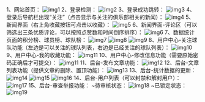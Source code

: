 1、网站首页：
![img1](https://github.com/lkyeo/SoccerFans-Website-TST/blob/master/image/TIM%E6%88%AA%E5%9B%BE20200316144159.png)
2、登录检测：
![img2](https://github.com/lkyeo/SoccerFans-Website-TST/blob/master/image/TIM%E6%88%AA%E5%9B%BE20200316144247.png)
3、登录成功跳转：
![img3](https://github.com/lkyeo/SoccerFans-Website-TST/blob/master/image/TIM%E6%88%AA%E5%9B%BE20200316144225.png)
4、登录后导航栏出现“关注”（点击显示与关注的俱乐部相关的新闻）：
![img4](https://github.com/lkyeo/SoccerFans-Website-TST/blob/master/image/TIM%E6%88%AA%E5%9B%BE20200316144311.png)
5、新闻界面（右上角收藏按钮可点击以收藏）：
![img5](https://github.com/lkyeo/SoccerFans-Website-TST/blob/master/image/TIM%E6%88%AA%E5%9B%BE20200316144328.png)
6、新闻界面-评论区（可以筛选出三条优质评论，可以按照点赞数和时间倒序排序）：
![img6](https://github.com/lkyeo/SoccerFans-Website-TST/blob/master/image/TIM%E6%88%AA%E5%9B%BE20200316144335.png)
7、数据统计页面的积分榜、球员榜、球队榜：
![img7](https://github.com/lkyeo/SoccerFans-Website-TST/blob/master/image/TIM%E6%88%AA%E5%9B%BE20200316144349.png)
![img8](https://github.com/lkyeo/SoccerFans-Website-TST/blob/master/image/TIM%E6%88%AA%E5%9B%BE20200316144355.png)
![img9](https://github.com/lkyeo/SoccerFans-Website-TST/blob/master/image/TIM%E6%88%AA%E5%9B%BE20200316144406.png)
8、用户中心-关注球队功能（左边是可以关注的球队列表，右边是已经关注的球队列表）：
![img10](https://github.com/lkyeo/SoccerFans-Website-TST/blob/master/image/TIM%E6%88%AA%E5%9B%BE20200316144423.png)
9、用户中心-我的收藏功能：
![img11](https://github.com/lkyeo/SoccerFans-Website-TST/blob/master/image/TIM%E6%88%AA%E5%9B%BE20200316144428.png)
10、用户中心-修改信息功能（需要原始密码正确后才可提交）：
![img11](https://github.com/lkyeo/SoccerFans-Website-TST/blob/master/image/TIM%E6%88%AA%E5%9B%BE20200316144448.png)
11、后台-发布文章功能：
![img12](https://github.com/lkyeo/SoccerFans-Website-TST/blob/master/image/TIM%E6%88%AA%E5%9B%BE20200316144614.png)
12、后台-文章列表功能（提供文章的删除、置顶功能）：
![img13](https://github.com/lkyeo/SoccerFans-Website-TST/blob/master/image/TIM%E6%88%AA%E5%9B%BE20200316144632.png)
13、后台-统计数据的更新：
![img14](https://github.com/lkyeo/SoccerFans-Website-TST/blob/master/image/TIM%E6%88%AA%E5%9B%BE20200316144644.png)
![img15](https://github.com/lkyeo/SoccerFans-Website-TST/blob/master/image/TIM%E6%88%AA%E5%9B%BE20200316144655.png)
![img16](https://github.com/lkyeo/SoccerFans-Website-TST/blob/master/image/TIM%E6%88%AA%E5%9B%BE20200316144710.png)
14、后台-用户列表（可以封禁和解封用户）：
![img17](https://github.com/lkyeo/SoccerFans-Website-TST/blob/master/image/TIM%E6%88%AA%E5%9B%BE20200316144717.png)
15、后台-审查举报功能：
~待审核状态：
![img18](https://github.com/lkyeo/SoccerFans-Website-TST/blob/master/image/TIM%E6%88%AA%E5%9B%BE20200316144801.png)
~已锁定状态：
![img19](https://github.com/lkyeo/SoccerFans-Website-TST/blob/master/image/TIM%E6%88%AA%E5%9B%BE20200316144726.png)
